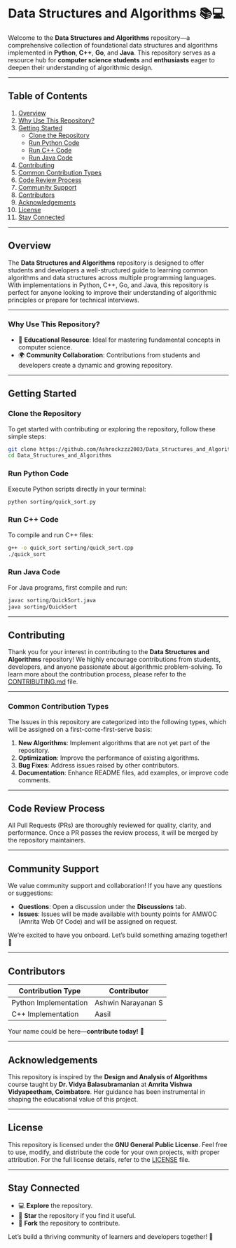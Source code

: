 # **Data Structures and Algorithms** 📚💻

Welcome to the **Data Structures and Algorithms** repository—a comprehensive collection of foundational data structures and algorithms implemented in **Python**, **C++**, **Go**, and **Java**. This repository serves as a resource hub for **computer science students** and **enthusiasts** eager to deepen their understanding of algorithmic design.

---

## **Table of Contents**

1. [Overview](#overview)
2. [Why Use This Repository?](#why-use-this-repository)
3. [Getting Started](#getting-started)
   * [Clone the Repository](#clone-the-repository)
   * [Run Python Code](#run-python-code)
   * [Run C++ Code](#run-c-code)
   * [Run Java Code](#run-java-code)
4. [Contributing](#contributing)
5. [Common Contribution Types](#common-contribution-types)
6. [Code Review Process](#code-review-process)
7. [Community Support](#community-support)
8. [Contributors](#contributors)
9. [Acknowledgements](#acknowledgements)
10. [License](#license)
11. [Stay Connected](#stay-connected)

---

## **Overview** 

The **Data Structures and Algorithms** repository is designed to offer students and developers a well-structured guide to learning common algorithms and data structures across multiple programming languages. With implementations in Python, C++, Go, and Java, this repository is perfect for anyone looking to improve their understanding of algorithmic principles or prepare for technical interviews.

---

### **Why Use This Repository?**

- 📘 **Educational Resource**: Ideal for mastering fundamental concepts in computer science.
- 🌍 **Community Collaboration**: Contributions from students and developers create a dynamic and growing repository.

---

## **Getting Started** 

### **Clone the Repository**

To get started with contributing or exploring the repository, follow these simple steps:

```bash
git clone https://github.com/Ashrockzzz2003/Data_Structures_and_Algorithms.git  
cd Data_Structures_and_Algorithms
```

### **Run Python Code**

Execute Python scripts directly in your terminal:

```bash
python sorting/quick_sort.py
```

### **Run C++ Code**

To compile and run C++ files:

```bash
g++ -o quick_sort sorting/quick_sort.cpp
./quick_sort
```

### **Run Java Code**

For Java programs, first compile and run:

```bash
javac sorting/QuickSort.java
java sorting/QuickSort
```

---

## **Contributing** 

Thank you for your interest in contributing to the **Data Structures and Algorithms** repository! We highly encourage contributions from students, developers, and anyone passionate about algorithmic problem-solving. To learn more about the contribution process, please refer to the [CONTRIBUTING.md](docs/CONTRIBUTING.md) file.

---

### **Common Contribution Types**

The Issues in this repository are categorized into the following types, which will be assigned on a first-come-first-serve basis:

1. **New Algorithms**: Implement algorithms that are not yet part of the repository.
2. **Optimization**: Improve the performance of existing algorithms.
3. **Bug Fixes**: Address issues raised by other contributors.
4. **Documentation**: Enhance README files, add examples, or improve code comments.

---

## **Code Review Process** 

All Pull Requests (PRs) are thoroughly reviewed for quality, clarity, and performance. Once a PR passes the review process, it will be merged by the repository maintainers.

---

## **Community Support**

We value community support and collaboration! If you have any questions or suggestions:

- **Questions**: Open a discussion under the **Discussions** tab.
- **Issues**: Issues will be made available with bounty points for AMWOC (Amrita Web Of Code) and will be assigned on request.

We’re excited to have you onboard. Let’s build something amazing together! 🚀

---

## **Contributors**

| **Contribution Type** | **Contributor**      |
| --------------------- | -------------------- |
| Python Implementation | Ashwin Narayanan S    |
| C++ Implementation    | Aasil                 |

Your name could be here—**contribute today!** 🚀

---

## **Acknowledgements**

This repository is inspired by the **Design and Analysis of Algorithms** course taught by **Dr. Vidya Balasubramanian** at **Amrita Vishwa Vidyapeetham, Coimbatore**. Her guidance has been instrumental in shaping the educational value of this project.

---

## **License**

This repository is licensed under the **GNU General Public License**. Feel free to use, modify, and distribute the code for your own projects, with proper attribution. For the full license details, refer to the [LICENSE](LICENSE) file.

---

## **Stay Connected**

- 💻 **Explore** the repository.
- 🌟 **Star** the repository if you find it useful.
- 🍴 **Fork** the repository to contribute.

Let’s build a thriving community of learners and developers together! 🚀
